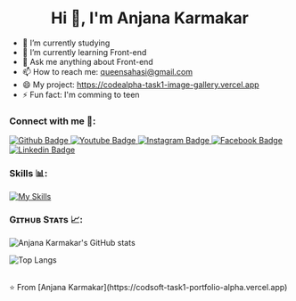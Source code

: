  <h1 align="center">Hi 👋, I'm Anjana Karmakar</h1>

- 🔭 I’m currently studying
- 🌱 I’m currently learning Front-end
- 💬 Ask me anything about Front-end 
- 📫 How to reach me: queensahasi@gmail.com
- 😄 My project: https://codealpha-task1-image-gallery.vercel.app
- ⚡ Fun fact: I'm comming to teen
  
### Connect with me 🌟:
<div id="badges">
  <a href="https://github.com/Anjana113-hub">
    <img src="https://img.shields.io/badge/Github-white?style=for-the-badge&logo=Github&logoColor=black" alt="Github Badge"/>
  </a>
  <a href="https://www.youtube.com/@coolmind0124?si=72N485-Zwn-o8F1z">
    <img src="https://img.shields.io/badge/YouTube-red?style=for-the-badge&logo=youtube&logoColor=white" alt="Youtube Badge"/>
  </a>
   <a href="https://www.instagram.com/anjanakarmakar7/?hl=en">
    <img src="https://img.shields.io/badge/Instagram-purple?style=for-the-badge&logo=instagram&logoColor=white" alt="Instagram Badge"/>
  </a>
   <a href="https://m.facebook.com/anjana.karmakar.50999/">
    <img src="https://img.shields.io/badge/Facebook-green?style=for-the-badge&logo=facebook&logoColor=white" alt="Facebook Badge"/>
  </a>
   <a href="https://www.linkedin.com/in/anjana-karmakar">
    <img src="https://img.shields.io/badge/Linkedin-blue?style=for-the-badge&logo=linkedin&logoColor=white" alt="Linkedin Badge"/>
  </a>
</div>

### Skills 📊:
[![My Skills](https://skillicons.dev/icons?i=html,css,js,java,c,github,git)](https://skillicons.dev)

### Gɪᴛʜᴜʙ Sᴛᴀᴛs 📈:

![Anjana Karmakar's GitHub stats](https://github-readme-stats.vercel.app/api?username=Anjana113-hub&show_icons=true&theme=dark&rank_icon=github)

![Top Langs](https://github-readme-stats.vercel.app/api/top-langs/?username=Anjana113-hub&theme=dark)


<br>
⭐️ From [Anjana Karmakar](https://codsoft-task1-portfolio-alpha.vercel.app)
